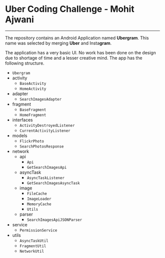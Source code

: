 # Uber Coding Challenge - Mohit Ajwani
---
The repository contains an Android Application named **Ubergram**. This name was selected 
by merging **Uber** and Insta**gram**.

The application has a very basic UI. No work has been done on the design due to shortage of 
time and a lesser creative mind. The app has the following structure.

* `Ubergram`
* activity
    * `BaseActivity`
    * `HomeActivity`
* adapter
    * `SearchImagesAdapter`
* fragment
    * `BaseFragment`
    * `HomeFragment`
* interfaces
    * `ActivityDestroyedListener`
    * `CurrentActivityListener`
* models
    * `FlickrPhoto`
    * `SearchPhotosResponse`
* network
    * api
        * `Api`
        * `GetSearchImagesApi`
    * asyncTask
        * `AsyncTaskListener`
        * `GetSearchImagesAsyncTask`
    * image
        * `FileCache`
        * `ImageLoader`
        * `MemoryCache`
        * `Utils`
    * parser
        * `SearchImagesApiJSONParser`
* service
    * `PermissionService`
* utils
    * `AsyncTaskUtil`
    * `FragmentUtil`
    * `NetworkUtil`
